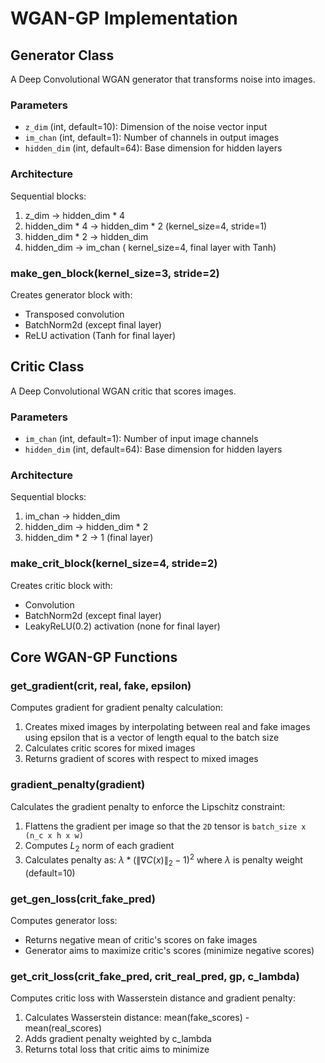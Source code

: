 # WGAN-GP Implementation

## Generator Class
A Deep Convolutional WGAN generator that transforms noise into images.

### Parameters
- `z_dim` (int, default=10): Dimension of the noise vector input
- `im_chan` (int, default=1): Number of channels in output images  
- `hidden_dim` (int, default=64): Base dimension for hidden layers

### Architecture
Sequential blocks:
1. z_dim → hidden_dim * 4
2. hidden_dim * 4 → hidden_dim * 2 (kernel_size=4, stride=1)
3. hidden_dim * 2 → hidden_dim
4. hidden_dim → im_chan ( kernel_size=4, final layer with Tanh)

### make_gen_block(kernel_size=3, stride=2)
Creates generator block with:
- Transposed convolution
- BatchNorm2d (except final layer)
- ReLU activation (Tanh for final layer)

## Critic Class
A Deep Convolutional WGAN critic that scores images.

### Parameters
- `im_chan` (int, default=1): Number of input image channels
- `hidden_dim` (int, default=64): Base dimension for hidden layers

### Architecture
Sequential blocks:
1. im_chan → hidden_dim
2. hidden_dim → hidden_dim * 2
3. hidden_dim * 2 → 1 (final layer)

### make_crit_block(kernel_size=4, stride=2)
Creates critic block with:
- Convolution
- BatchNorm2d (except final layer)
- LeakyReLU(0.2) activation (none for final layer)


## Core WGAN-GP Functions

### get_gradient(crit, real, fake, epsilon)
Computes gradient for gradient penalty calculation:
1. Creates mixed images by interpolating between real and fake images using epsilon that is a vector of length equal to the batch size
2. Calculates critic scores for mixed images
3. Returns gradient of scores with respect to mixed images

### gradient_penalty(gradient)
Calculates the gradient penalty to enforce the Lipschitz constraint:
1. Flattens the gradient per image so that the `2D` tensor is `batch_size x (n_c x h x w)`
2. Computes $L_2$ norm of each gradient
3. Calculates penalty as: $\lambda * (\|\nabla C(x)\|_2 - 1)^2$ where $\lambda$ is penalty weight (default=10)

### get_gen_loss(crit_fake_pred)
Computes generator loss:
- Returns negative mean of critic's scores on fake images
- Generator aims to maximize critic's scores (minimize negative scores)

### get_crit_loss(crit_fake_pred, crit_real_pred, gp, c_lambda)
Computes critic loss with Wasserstein distance and gradient penalty:
1. Calculates Wasserstein distance: mean(fake_scores) - mean(real_scores)
2. Adds gradient penalty weighted by c_lambda
3. Returns total loss that critic aims to minimize
